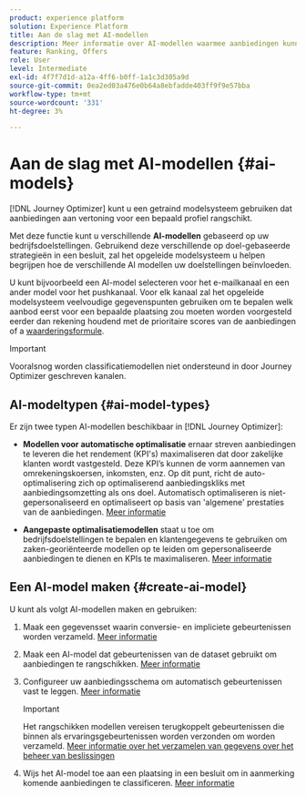 ```yaml
---
product: experience platform
solution: Experience Platform
title: Aan de slag met AI-modellen
description: Meer informatie over AI-modellen waarmee aanbiedingen kunnen worden beoordeeld
feature: Ranking, Offers
role: User
level: Intermediate
exl-id: 4f7f7d1d-a12a-4ff6-b0ff-1a1c3d305a9d
source-git-commit: 0ea2ed03a476e0b64a8ebfadde403ff9f9e57bba
workflow-type: tm+mt
source-wordcount: '331'
ht-degree: 3%

---
```


# Aan de slag met AI-modellen {#ai-models}

[!DNL Journey Optimizer] kunt u een getraind modelsysteem gebruiken dat aanbiedingen aan vertoning voor een bepaald profiel rangschikt.

Met deze functie kunt u verschillende **AI-modellen** gebaseerd op uw bedrijfsdoelstellingen. Gebruikend deze verschillende op doel-gebaseerde strategieën in een besluit, zal het opgeleide modelsysteem u helpen begrijpen hoe de verschillende AI modellen uw doelstellingen beïnvloeden.

U kunt bijvoorbeeld een AI-model selecteren voor het e-mailkanaal en een ander model voor het pushkanaal. Voor elk kanaal zal het opgeleide modelsysteem veelvoudige gegevenspunten gebruiken om te bepalen welk aanbod eerst voor een bepaalde plaatsing zou moeten worden voorgesteld eerder dan rekening houdend met de prioritaire scores van de aanbiedingen of a [waarderingsformule](create-ranking-formulas.md).

>[!IMPORTANT]
>
>Vooralsnog worden classificatiemodellen niet ondersteund in door Journey Optimizer geschreven kanalen.

## AI-modeltypen {#ai-model-types}

Er zijn twee typen AI-modellen beschikbaar in [!DNL Journey Optimizer]:

* **Modellen voor automatische optimalisatie** ernaar streven aanbiedingen te leveren die het rendement (KPI&#39;s) maximaliseren dat door zakelijke klanten wordt vastgesteld. Deze KPI’s kunnen de vorm aannemen van omrekeningskoersen, inkomsten, enz. Op dit punt, richt de auto-optimalisering zich op optimaliserend aanbiedingskliks met aanbiedingsomzetting als ons doel. Automatisch optimaliseren is niet-gepersonaliseerd en optimaliseert op basis van &#39;algemene&#39; prestaties van de aanbiedingen. [Meer informatie](auto-optimization-model.md)

* **Aangepaste optimalisatiemodellen** staat u toe om bedrijfsdoelstellingen te bepalen en klantengegevens te gebruiken om zaken-georiënteerde modellen op te leiden om gepersonaliseerde aanbiedingen te dienen en KPIs te maximaliseren. [Meer informatie](personalized-optimization-model.md)

## Een AI-model maken {#create-ai-model}

U kunt als volgt AI-modellen maken en gebruiken:

1. Maak een gegevensset waarin conversie- en impliciete gebeurtenissen worden verzameld. [Meer informatie](../data-collection/create-dataset.md)

1. Maak een AI-model dat gebeurtenissen van de dataset gebruikt om aanbiedingen te rangschikken. [Meer informatie](create-ranking-strategies.md)

1. Configureer uw aanbiedingsschema om automatisch gebeurtenissen vast te leggen. [Meer informatie](../data-collection/schema-requirement.md)

   >[!IMPORTANT]
   >
   >Het rangschikken modellen vereisen terugkoppelt gebeurtenissen die binnen als ervaringsgebeurtenissen worden verzonden om worden verzameld. [Meer informatie over het verzamelen van gegevens over het beheer van beslissingen](../data-collection/data-collection.md)

1. Wijs het AI-model toe aan een plaatsing in een besluit om in aanmerking komende aanbiedingen te classificeren. [Meer informatie](../offer-activities/configure-offer-selection.md)
